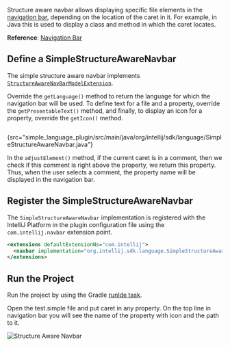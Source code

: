 [//]: # "title: 15. Structure Aware Navigation Bar"

<!-- Copyright 2000-2022 JetBrains s.r.o. and other contributors. Use of this source code is governed by the Apache 2.0 license that can be found in the LICENSE file. -->

Structure aware navbar allows displaying specific file elements in the [navigation bar](https://www.jetbrains.com/help/idea/guided-tour-around-the-user-interface.html#navigation-bar), depending on the location of the caret in it. For example, in Java this is used to display a class and method in which the caret locates.

**Reference**: [Navigation Bar](navbar.md)

## Define a SimpleStructureAwareNavbar

The simple structure aware navbar implements [`StructureAwareNavBarModelExtension`](upsource:///platform/lang-impl/src/com/intellij/ide/navigationToolbar/StructureAwareNavBarModelExtension.java).

Override the `getLanguage()` method to return the language for which the navigation bar will be used. To define text for a file and a property, override the `getPresentableText()` method, and finally, to display an icon for a property, override the `getIcon()` method.

```java
```
{src="simple_language_plugin/src/main/java/org/intellij/sdk/language/SimpleStructureAwareNavbar.java"}

In the `adjustElement()` method, if the current caret is in a comment, then we check if this comment is right above the property, we return this property. Thus, when the user selects a comment, the property name will be displayed in the navigation bar.

## Register the SimpleStructureAwareNavbar

The `SimpleStructureAwareNavbar` implementation is registered with the IntelliJ Platform in the plugin configuration file using the `com.intellij.navbar` extension point.

```xml
<extensions defaultExtensionNs="com.intellij">
  <navbar implementation="org.intellij.sdk.language.SimpleStructureAwareNavbar"/>
</extensions>
```

## Run the Project

Run the project by using the Gradle [runIde task](https://plugins.jetbrains.com/docs/intellij/gradle-prerequisites.html#running-a-simple-gradle-based-intellij-platform-plugin).

Open the <path>test.simple</path> file and put caret in any property. On the top line in navigation bar you will see the name of the property with icon and the path to it.

![Structure Aware Navbar](structure_aware_navbar.png)
